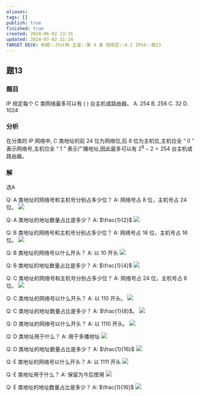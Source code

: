 ```yaml
---
aliases: 
tags: []
publish: true
finished: true
created: 2024-06-02 13:31
updated: 2024-07-02 21:24
TARGET DECK: 刷题::25计网-王道::第 4 章 网络层::4.2 IPV4::题13
---
```


## 题13
### 题目
IP 规定每个 $\mathrm{C}$ 类网络最多可以有 ( ) 台主机或路由器。
A. 254 B. 256 C. 32 D. 1024
### 分析
在分类的 IP 网络中, $\mathrm{C}$ 类地址的前 24 位为网络位,后 8 位为主机位,主机位全 “ 0 ” 表示网络号,主机位全 “ 1 ” 表示广播地址,因此最多可以有 ${2}^{8} - 2 = {254}$ 台主机或路由器。
### 解
选A



Q: A 类地址的网络号和主机号分别占多少位？
A: 网络号占 8 位，主机号占 24 位。
![](https://img.hwenyi.live/202407022142891.webp)



Q: A 类地址的地址数量占比是多少？
A: $\frac{1}{2}$
![](https://img.hwenyi.live/202407022142891.webp)



Q: B 类地址的网络号和主机号分别占多少位？
A: 网络号占 16 位，主机号占 16 位。
![](https://img.hwenyi.live/202407022142891.webp)



Q: B 类地址的网络号以什么开头？
A: 以 10 开头
![](https://img.hwenyi.live/202407022142891.webp)



Q: B 类地址的地址数量占比是多少？
A: $\frac{1}{4}$
![](https://img.hwenyi.live/202407022142891.webp)



Q: C 类地址的网络号和主机号分别占多少位？
A: 网络号占 24 位，主机号占 8 位。
![](https://img.hwenyi.live/202407022142891.webp)



Q: C 类地址的网络号以什么开头？
A: 以 110 开头。
![](https://img.hwenyi.live/202407022142891.webp)



Q: C 类地址的地址数量占比是多少？
A: $\frac{1}{8}$。
![](https://img.hwenyi.live/202407022142891.webp)



Q: D 类地址的网络号以什么开头？
A: 以 1110 开头。
![](https://img.hwenyi.live/202407022142891.webp)



Q: D 类地址用于什么？
A: 用于多播地址
![](https://img.hwenyi.live/202407022142891.webp)



Q: D 类地址的地址数量占比是多少？
A: $\frac{1}{16}$ 
![](https://img.hwenyi.live/202407022142891.webp)



Q: E 类地址的网络号以什么开头？
A: 以 1111 开头
![](https://img.hwenyi.live/202407022142891.webp)



Q: E 类地址用于什么？
A: 保留为今后使用
![](https://img.hwenyi.live/202407022142891.webp)



Q: E 类地址的地址数量占比是多少？
A: $\frac{1}{16}$ 
![](https://img.hwenyi.live/202407022142891.webp)

